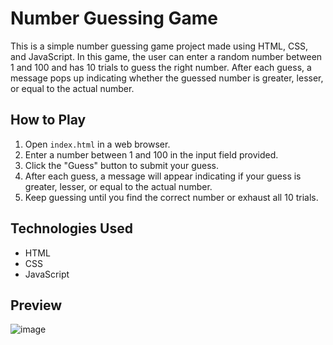 # Number Guessing Game

This is a simple number guessing game project made using HTML, CSS, and JavaScript. In this game, the user can enter a random number between 1 and 100 and has 10 trials to guess the right number. After each guess, a message pops up indicating whether the guessed number is greater, lesser, or equal to the actual number.

## How to Play

1. Open `index.html` in a web browser.
2. Enter a number between 1 and 100 in the input field provided.
3. Click the "Guess" button to submit your guess.
4. After each guess, a message will appear indicating if your guess is greater, lesser, or equal to the actual number.
5. Keep guessing until you find the correct number or exhaust all 10 trials.

## Technologies Used

- HTML
- CSS
- JavaScript

## Preview
![image](https://github.com/iSubhamSingh/GuessTheNumber/assets/85635625/4f0fabab-7635-4910-b52a-edf0853011d2)
